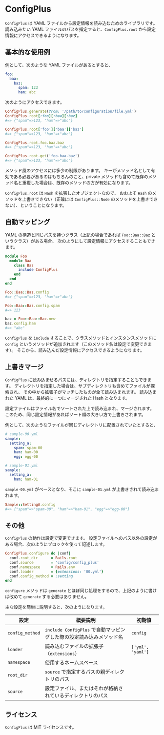 ConfigPlus
==================================================

`ConfigPlus` は YAML ファイルから設定情報を読み込むためのライブラリです。
読み込みたい YAML ファイルのパスを指定すると、`ConfigPlus.root` から設定情報にアクセスできるようになります。

基本的な使用例
--------------------------------------------------
例として、次のような YAML ファイルがあるとすると、

```yaml
foo:
  baa:
    baz:
      spam: 123
      ham: abc
```

次のようにアクセスできます。

```ruby
ConfigPlus.generate(from: '/path/to/configuration/file.yml')
ConfigPlus.root[:foo][:baa][:baz]
#=> {"spam"=>123, "ham"=>"abc"}

ConfigPlus.root['foo']['baa']['baz']
#=> {"spam"=>123, "ham"=>"abc"}

ConfigPlus.root.foo.baa.baz
#=> {"spam"=>123, "ham"=>"abc"}

ConfigPlus.root.get('foo.baa.baz')
#=> {"spam"=>123, "ham"=>"abc"}
```

メソッド風のアクセスには多少の制限があります。
キーがメソッド名として有効である必要があるのはもちろんのこと、private
メソッドも含めて既存のメソッド名と重複した場合は、既存のメソッドの方が有効になります。

`ConfigPlus.root` は `Hash` を拡張したオブジェクトなので、
おおよそ `Hash` のメソッドを上書きできない（正確には `ConfigPlus::Node`
のメソッドを上書きできない）、ということになります。

自動マッピング
--------------------------------------------------
YAML の構造と同じパスを持つクラス（上記の場合であれば `Foo::Baa::Baz` というクラス）がある場合、
次のようにして設定情報にアクセスすることもできます。

```ruby
module Foo
  module Baa
    class Baz
      include ConfigPlus
    end
  end
end

Foo::Baa::Baz.config
#=> {"spam"=>123, "ham"=>"abc"}

Foo::Baa::Baz.config.spam
#=> 123

baz = Foo::Baa::Baz.new
baz.config.ham
#=> "abc"
```

`ConfigPlus` を `include` することで、クラスメソッドとインスタンスメソッドに
`config` というメソッドが追加されます（このメソッド名は設定で変更できます）。
そこから、読み込んだ設定情報にアクセスできるようになります。

上書きマージ
--------------------------------------------------
`ConfigPlus` に読み込ませるパスには、ディレクトリを指定することもできます。
ディレクトリを指定した場合は、サブディレクトリも含めてファイルが探索され、
その中から拡張子がマッチしたものが全て読み込まれます。
読み込まれた YAML は、最終的に一つにマージされた Hash となります。

設定ファイルはファイル名でソートされた上で読み込まれ、マージされます。
このため、同じ設定情報があればソート順の大きい方で上書きされます。

例として、次のようなファイルが同じディレクトリに配置されていたとすると、

```yml
# sample-00.yml
sample:
  setting_a:
    spam: spam-00
    ham: ham-00
    egg: egg-00
```

```yml
# sample-01.yml
sample:
  setting_a:
    ham: ham-01
```

`sample-00.yml` がベースとなり、そこに `sample-01.yml` が上書きされて読み込まれます。

```ruby
Sample::SettingA.config
#=> {"spam"=>"spam-00", "ham"=>"ham-01", "egg"=>"egg-00"}
```

その他
--------------------------------------------------
`ConfigPlus` の動作は設定で変更できます。
設定ファイルへのパス以外の設定がある場合、次のようにブロックを使って記述します。

```ruby
ConfigPlus.configure do |conf|
  conf.root_dir      = Rails.root
  conf.source        = 'config/config_plus'
  conf.namespace     = Rails.env
  conf.loader        = {extensions: '00.yml'}
  conf.config_method = :setting
end
```

`configure` メソッドは `generate` とほぼ同じ処理をするので、上記のように書けば改めて `generate` する必要はありません。

主な設定を簡単に説明すると、次のようになります。

| 設定            | 概要説明                                                             | 初期値            |
| --------------- | -------------------------------------------------------------------- | ----------------- |
| `config_method` | `include ConfigPlus` で自動マッピングした際の設定読み込みメソッド名  | `config`          |
| `loader`        | 読み込むファイルの拡張子（`extensions`）                             | `['yml', 'yaml']` |
| `namespace`     | 使用するネームスペース                                               |                   |
| `root_dir`      | `source` で指定するパスの親ディレクトリのパス                        |                   |
| `source`        | 設定ファイル、またはそれが格納されているディレクトリのパス           |                   |

ライセンス
--------------------------------------------------
`ConfigPlus` は MIT ライセンスです。
